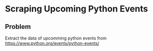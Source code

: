 # Scraping Upcoming Python Events

## Problem
Extract the data of upcomming python events from https://www.python.org/events/python-events/

